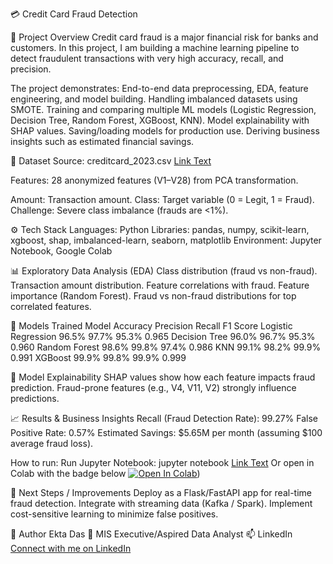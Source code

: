 💳 Credit Card Fraud Detection


📌 Project Overview
Credit card fraud is a major financial risk for banks and customers. In this project, I am building a machine learning pipeline to detect fraudulent transactions with very high accuracy, recall, and precision.


The project demonstrates:
End-to-end data preprocessing, EDA, feature engineering, and model building.
Handling imbalanced datasets using SMOTE.
Training and comparing multiple ML models (Logistic Regression, Decision Tree, Random Forest, XGBoost, KNN).
Model explainability with SHAP values.
Saving/loading models for production use.
Deriving business insights such as estimated financial savings.


📂 Dataset
Source: creditcard_2023.csv 
[Link Text](https://drive.google.com/file/d/1mdmcWcIacPNqqGGIKMdvjVqhpOf61NUy/view?usp=drive_link)


Features:
28 anonymized features (V1–V28) from PCA transformation.


Amount: Transaction amount.
Class: Target variable (0 = Legit, 1 = Fraud).
Challenge: Severe class imbalance (frauds are <1%).


⚙️ Tech Stack
Languages: Python
Libraries: pandas, numpy, scikit-learn, xgboost, shap, imbalanced-learn, seaborn, matplotlib
Environment: Jupyter Notebook, Google Colab


📊 Exploratory Data Analysis (EDA)
Class distribution (fraud vs non-fraud).
Transaction amount distribution.
Feature correlations with fraud.
Feature importance (Random Forest).
Fraud vs non-fraud distributions for top correlated features.


🤖 Models Trained
Model	              Accuracy	Precision	Recall	F1 Score
Logistic Regression	96.5%	     97.7%	   95.3%	 0.965
Decision Tree	      96.0%	     96.7%	   95.3%	 0.960
Random Forest	      98.6%	     99.8%	   97.4%	 0.986
KNN	                99.1%	     98.2%	   99.9%	 0.991
XGBoost       	    99.9%	     99.8%	   99.9%	 0.999


🔎 Model Explainability
SHAP values show how each feature impacts fraud prediction.
Fraud-prone features (e.g., V4, V11, V2) strongly influence predictions.


📈 Results & Business Insights
Recall (Fraud Detection Rate): 99.27%
False Positive Rate: 0.57%
Estimated Savings: $5.65M per month (assuming $100 average fraud loss).

How to run:
Run Jupyter Notebook:
jupyter notebook
[Link Text](https://drive.google.com/file/d/1DIVrCluwsh3WuhNumnKfKFfln6nOhco6/view?usp=drive_link)
Or
open in Colab with the badge below
[![Open In Colab](https://colab.research.google.com/assets/colab-badge.svg)](https://colab.research.google.com/github/dasekta1997/CreditCard_Fraud_Detection/blob/main/creditcard_2023.ipynb))


📌 Next Steps / Improvements
Deploy as a Flask/FastAPI app for real-time fraud detection.
Integrate with streaming data (Kafka / Spark).
Implement cost-sensitive learning to minimize false positives.


👤 Author
Ekta Das
💼 MIS Executive/Aspired Data Analyst
📫 LinkedIn [Connect with me on LinkedIn](https://www.linkedin.com/in/ektadas97/)
